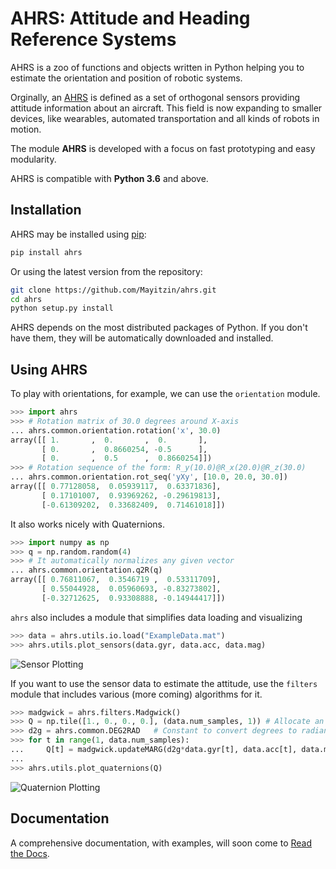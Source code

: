 # AHRS: Attitude and Heading Reference Systems

AHRS is a zoo of functions and objects written in Python helping you to estimate the orientation and position of robotic systems.

Orginally, an [AHRS](https://en.wikipedia.org/wiki/Attitude_and_heading_reference_system) is defined as a set of orthogonal sensors providing attitude information about an aircraft. This field is now expanding to smaller devices, like wearables, automated transportation and all kinds of robots in motion.

The module __AHRS__ is developed with a focus on fast prototyping and easy modularity.

AHRS is compatible with __Python 3.6__ and above.

## Installation

AHRS may be installed using [pip](https://pip.pypa.io):

```sh
pip install ahrs
```

Or using the latest version from the repository:

```sh
git clone https://github.com/Mayitzin/ahrs.git
cd ahrs
python setup.py install
```

AHRS depends on the most distributed packages of Python. If you don't have them, they will be automatically downloaded and installed.

## Using AHRS

To play with orientations, for example, we can use the `orientation` module.

```py
>>> import ahrs
>>> # Rotation matrix of 30.0 degrees around X-axis
... ahrs.common.orientation.rotation('x', 30.0)
array([[ 1.       ,  0.       ,  0.       ],
       [ 0.       ,  0.8660254, -0.5      ],
       [ 0.       ,  0.5      ,  0.8660254]])
>>> # Rotation sequence of the form: R_y(10.0)@R_x(20.0)@R_z(30.0)
... ahrs.common.orientation.rot_seq('yXy', [10.0, 20.0, 30.0])
array([[ 0.77128058,  0.05939117,  0.63371836],
       [ 0.17101007,  0.93969262, -0.29619813],
       [-0.61309202,  0.33682409,  0.71461018]])
```

It also works nicely with Quaternions.

```py
>>> import numpy as np
>>> q = np.random.random(4)
>>> # It automatically normalizes any given vector
... ahrs.common.orientation.q2R(q)
array([[ 0.76811067,  0.3546719 ,  0.53311709],
       [ 0.55044928,  0.05960693, -0.83273802],
       [-0.32712625,  0.93308888, -0.14944417]])
```

`ahrs` also includes a module that simplifies data loading and visualizing

```py
>>> data = ahrs.utils.io.load("ExampleData.mat")
>>> ahrs.utils.plot_sensors(data.gyr, data.acc, data.mag)
```

![Sensor Plotting](plot_sensors_screenshot.png)

If you want to use the sensor data to estimate the attitude, use the `filters` module that includes various (more coming) algorithms for it.

```py
>>> madgwick = ahrs.filters.Madgwick()
>>> Q = np.tile([1., 0., 0., 0.], (data.num_samples, 1)) # Allocate an array for all quaternions
>>> d2g = ahrs.common.DEG2RAD   # Constant to convert degrees to radians
>>> for t in range(1, data.num_samples):
...     Q[t] = madgwick.updateMARG(d2g*data.gyr[t], data.acc[t], data.mag[t], Q[t-1])
...
>>> ahrs.utils.plot_quaternions(Q)
```

![Quaternion Plotting](plot_quaternions_screenshot.png)

## Documentation

A comprehensive documentation, with examples, will soon come to [Read the Docs](https://docs.readthedocs.io/).
